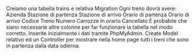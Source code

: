 Creiamo una tabella trains e relativa Migration
Ogni treno dovrà avere:
Azienda
Stazione di partenza
Stazione di arrivo
Orario di partenza
Orario di arrivo
Codice Treno
Numero Carrozze
In orario
Cancellato
È probabile che siano necessarie altre colonne per far funzionare la tabella nel modo corretto.
Inserite inizialmente i dati tramite PhpMyAdmin.
Create Model relativo ed un Controller per mostrare nella home page tutti i treni che sono in partenza dalla data odierna.
